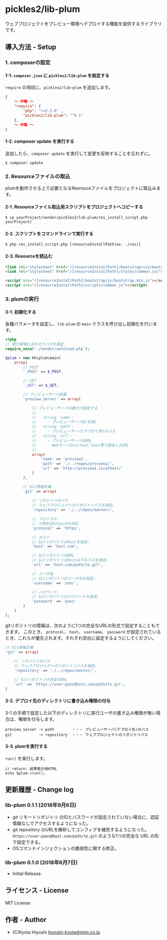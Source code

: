 pickles2/lib-plum
======================

ウェブプロジェクトをプレビュー環境へデプロイする機能を提供するライブラリです。

## 導入方法 - Setup

### 1. composerの設定

#### 1-1. `composer.json` に `pickles2/lib-plum` を設定する

`require` の項目に、`pickles2/lib-plum` を追加します。

```json
{
	〜 中略 〜
    "require": {
        "php": ">=5.3.0" ,
        "pickles2/lib-plum": "^0.1"
    },
	〜 中略 〜
}
```

#### 1-2. composer update を実行する

追加したら、`composer update` を実行して変更を反映することを忘れずに。

```
$ composer update
```

### 2. Resourceファイルの取込

plumを動作させる上で必要となるResrouceファイルをプロジェクトに取込みます。


#### 2-1. Resourceファイル取込用スクリプトをプロジェクトへコピーする

```
$ cp yourProject/vendor/pickles2/lib-plum/res_install_script.php yourProject/
```

#### 2-2. スクリプトをコマンドラインで実行する

```
$ php res_install_script.php [resourceInstallPath(ex. ./res)]
```

#### 2-3. Resourceを読込む

```html
<link rel="stylesheet" href="/[resourceInstallPath]/bootstrap/css/bootstrap.min.css">
<link rel="stylesheet" href="/[resourceInstallPath]/styles/common.css">

<script src="/[resourceInstallPath]/bootstrap/js/bootstrap.min.js"></script>
<script src="/[resourceInstallPath]/scripts/common.js"></script>
```

### 3. plumの実行

#### 3-1. 初期化する

各種パラメータを設定し、`lib-plum` の `main` クラスを呼び出し初期化を行います。

```php
<?php
// 実行環境に合わせてパスを設定
require_once('./vendor/autoload.php');

$plum = new hk\plum\main(
	array(
		// POST
		'_POST' => $_POST,

		// GET
		'_GET' => $_GET,

		// プレビューサーバ定義
		'preview_server' => array(

			// プレビューサーバの数だけ設定する
			//
			//   string 'name':
			//     - プレビューサーバ名(任意)
			//   string 'path':
			//     - プレビューサーバ(デプロイ先)のパス
			//   string 'url':
			//     - プレビューサーバのURL
			//       Webサーバのvirtual host等で設定したURL
			//
			array(
				'name' => 'preview1',
				'path' => './../repos/preview1/',
				'url' => 'http://preview1.localhost/'
			)
		),

		// Git情報定義
		'git' => array(
			
			// リポジトリのパス
			// ウェブプロジェクトのリポジトリパスを設定。
			'repository' => './../repos/master/',

			// プロトコル
			// ※現在はhttpsのみ対応
			'protocol' => 'https',

			// ホスト
			// Gitリポジトリのhostを設定。
			'host' => 'host.com',

			// GitリポジトリのURL
			// Gitリポジトリのhost以下のパスを設定。
			'url' => 'host.com/path/to.git',

			// ユーザ名
			// Gitリポジトリのユーザ名を設定。
			'username' => 'user',

			// パスワード
			// Gitリポジトリのパスワードを設定。
			'password' => 'pass'
		)
	)
);
```

gitリポジトリの情報は、次のように1つの完全なURLの形式で設定することもできます。
このとき、 `protocol`、 `host`、 `username`、 `password` が設定されているとき、これらが優先されます。それぞれ空白に設定するようにしてください。

```php
// Git情報定義
'git' => array(
	
	// リポジトリのパス
	// ウェブプロジェクトのリポジトリパスを設定。
	'repository' => './../repos/master/',

	// Gitリポジトリの完全なURL
	'url' => 'https://user:pass@host.com/path/to.git',
)
```



#### 3-2. デプロイ先のディレクトリに書き込み権限の付与

3-1.の手順で設定した以下のディレクトリに実行ユーザの書き込み権限が無い場合は、権限を付与します。
```
preview_server -> path        ・・・ プレビューサーバ(デプロイ先)のパス
git            -> repository  ・・・ ウェブプロジェクトのリポジトリパス
```

#### 3-3. plumを実行する

`run()` を実行します。

```
// return: 結果表示用HTML
echo $plum->run();
```

## 更新履歴 - Change log

### lib-plum 0.1.1 (2018年9月6日)
- git リモートリポジトリ のIDとパスワードが設定されていない場合に、認証情報なしでアクセスするようになった。
- git repository のURLを解析してコンフィグを補完するようになった。 `https://user:pass@host.com/path/to.git` のような1つの完全な URL の形で設定できる。
- OSコマンドインジェクションの脆弱性に関する修正。

### lib-plum 0.1.0 (2018年6月7日)
- Initial Release.

## ライセンス - License
MIT License

## 作者 - Author
- (C)Kyota Hiyoshi hiyoshi-kyota@imjp.co.jp
